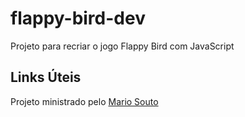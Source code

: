 # flappy-bird-dev
Projeto para recriar o jogo Flappy Bird com JavaScript

## Links Úteis
Projeto ministrado pelo [Mario Souto](https://www.youtube.com/c/DevSoutinho)
